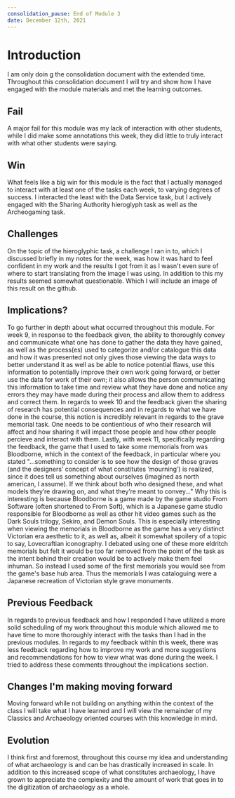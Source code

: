 ```yaml
---
consolidation_pause: End of Module 3
date: December 12th, 2021
---
```


# Introduction 
I am only doin g the consolidation document with the extended time. Throughout this consolidation document I will try and show how I have engaged with the module materials and met the learning outcomes.

## Fail
A major fail for this module was my lack of interaction with other students, while I did make some annotations this week, they did little to truly interact with what other students were saying.
## Win
What feels like a big win for this module is the fact that I actually managed to interact with at least one of the tasks each week, to varying degrees of success. I interacted the least with the Data Service task, but I actively engaged with the Sharing Authority hieroglyph task as well as the Archeogaming task.
## Challenges
On the topic of the hieroglyphic task, a challenge I ran in to, which I discussed briefly in my notes for the week, was how it was hard to feel confident in my work and the results I got from it as I wasn't even sure of where to start translating from the image I was using. In addition to this my results seemed somewhat questionable. Which I will include an image of this result on the github.
## Implications?
To go further in depth about what occurred throughout this module. 
For week 9, in response to the feedback given, the ability to thoroughly convey and communicate what one has done to gather the data they have gained, as well as the process(es) used to categorize and/or catalogue this data and how it was presented not only gives those viewing the data ways to better understand it as well as be able to notice potential flaws, use this information to potentially improve their own work going forward, or better use the data for work of their own; it also allows the person communicating this information to take time and review what they have done and notice any errors they may have made during their process and allow them to address and correct them.
In regards to week 10 and the feedback given the sharing of research has potential consequences and in regards to what we have done in the course, this notion is incredibly relevant in regards to the grave memorial task. One needs to be contientious of who their research will affect and how sharing it will impact those people and how other people percieve and interact with them.
Lastly, with week 11, specifically regarding the feedback, the game that I used to take some memorials from was Bloodborne, which in the context of the feedback, in particular where you stated "...something to consider is to see how the design of those graves (and the designers’ concept of what constitutes ‘mourning’) is realized, since it does tell us something about ourselves (imagined as north american, I assume). If we think about both who designed these, and what models they’re drawing on, and what they’re meant to convey..." Why this is interesting is because Bloodborne is a game made by the game studio From Software (often shortened to From Soft), which is a Japanese game studio responsible for Bloodborne as well as other hit video games such as the Dark Souls trilogy, Sekiro, and Demon Souls. This is especially interesting when viewing the memorials in Bloodborne as the game has a very distinct Victorian era aesthetic to it, as well as, albeit it somewhat spoilery of a topic to say, Lovecraftian iconography. I debated using one of these more eldritch memorials but felt it would be too far removed from the point of the task as the intent behind their creation would be to actively make them feel inhuman. So instead I used some of the first memorials you would see from the game's base hub area. Thus the memorials I was cataloguing were a Japanese recreation of Victorian style grave monuments.
## Previous Feedback
In regards to previous feedback and how I responded I have utilized a more solid scheduling of my work throughout this module which allowed me to have time to more thoroughly interact with the tasks than I had in the previous modules. In regards to my feedback within this week, there was less feedback regarding how to improve my work and more suggestions and recommendations for how to view what was done during the week. I tried to address these comments throughout the implications section.

## Changes I'm making moving forward
Moving forward while not building on anything within the context of the class I will take what I have learned and I will view the remainder of my Classics and Archaeology oriented courses with this knowledge in mind.
## Evolution
I think first and foremost, throughout this course my idea and understanding of what archaeology is and can be has drastically increased in scale. In addition to this increased scope of what constitutes archaeology, I have grown to appreciate the complexity and the amount of work that goes in to the digitization of archaeology as a whole.